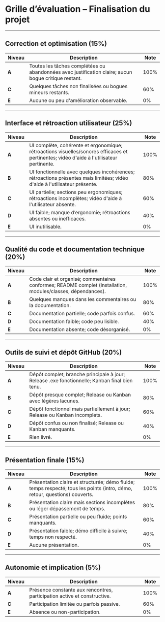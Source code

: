 # Grille d’évaluation – Finalisation du projet

---

## Correction et optimisation (15%)

| Niveau | Description                                                                 | Note |
|--------|-----------------------------------------------------------------------------|------|
| **A**  | Toutes les tâches complétées ou abandonnées avec justification claire; aucun bogue critique restant. | 100% |
| **C**  | Quelques tâches non finalisées ou bogues mineurs restants.                  | 60%  |
| **E**  | Aucune ou peu d'amélioration observable.                                    | 0%   |

---

## Interface et rétroaction utilisateur (25%)

| Niveau | Description                                                                 | Note |
|--------|-----------------------------------------------------------------------------|------|
| **A**  | UI complète, cohérente et ergonomique; rétroactions visuelles/sonores efficaces et pertinentes; vidéo d'aide à l'utilisateur pertinente. | 100% |
| **B**  | UI fonctionnelle avec quelques incohérences; rétroactions présentes mais limitées; vidéo d'aide à l'utilisateur présente. | 80%  |
| **C**  | UI partielle; sections peu ergonomiques; rétroactions incomplètes; vidéo d'aide à l'utilisateur absente. | 60%  |
| **D**  | UI faible; manque d’ergonomie; rétroactions absentes ou inefficaces.        | 40%  |
| **E**  | UI inutilisable.                                                            | 0%   |

---

## Qualité du code et documentation technique (20%)

| Niveau | Description                                                                 | Note |
|--------|-----------------------------------------------------------------------------|------|
| **A**  | Code clair et organisé; commentaires conformes; README complet (installation, modules/classes, dépendances). | 100% |
| **B**  | Quelques manques dans les commentaires ou la documentation.                 | 80%  |
| **C**  | Documentation partielle; code parfois confus.                               | 60%  |
| **D**  | Documentation faible; code peu lisible.                                     | 40%  |
| **E**  | Documentation absente; code désorganisé.                                    | 0%   |

---

## Outils de suivi et dépôt GitHub (20%)

| Niveau | Description                                                                 | Note |
|--------|-----------------------------------------------------------------------------|------|
| **A**  | Dépôt complet; branche principale à jour; Release .exe fonctionnelle; Kanban final bien tenu. | 100% |
| **B**  | Dépôt presque complet; Release ou Kanban avec légères lacunes.              | 80%  |
| **C**  | Dépôt fonctionnel mais partiellement à jour; Release ou Kanban incomplets.  | 60%  |
| **D**  | Dépôt confus ou non finalisé; Release ou Kanban manquants.                  | 40%  |
| **E**  | Rien livré.                                                                 | 0%   |

---

## Présentation finale (15%)

| Niveau | Description                                                                 | Note |
|--------|-----------------------------------------------------------------------------|------|
| **A**  | Présentation claire et structurée; démo fluide; temps respecté; tous les points (intro, démo, retour, questions) couverts. | 100% |
| **B**  | Présentation claire mais sections incomplètes ou léger dépassement de temps. | 80%  |
| **C**  | Présentation partielle ou peu fluide; points manquants.                     | 60%  |
| **D**  | Présentation faible; démo difficile à suivre; temps non respecté.           | 40%  |
| **E**  | Aucune présentation.                                                        | 0%   |

---

## Autonomie et implication (5%)

| Niveau | Description                                                                 | Note |
|--------|-----------------------------------------------------------------------------|------|
| **A**  | Présence constante aux rencontres, participation active et constructive.    | 100% |
| **C**  | Participation limitée ou parfois passive.                                   | 60%  |
| **E**  | Absence ou non-participation.                                               | 0%   |
